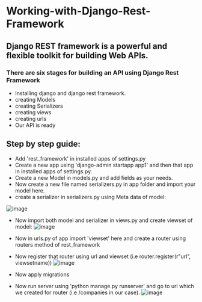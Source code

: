 # Working-with-Django-Rest-Framework


## Django REST framework is a powerful and flexible toolkit for building Web APIs.

### There are six stages for building an API using Django Rest Framework

-  Installing django and django rest framework.
-  creating Models
-  creating Serializers
-  creating views
-  creating urls
-  Our API is ready


## Step by step guide:
- Add 'rest_framework'  in installed apps of settings.py
- Create a new app using 'django-admin startapp app1' and then that app in installed apps of settings.py.
- Create a new Model in models.py and add fields as your needs.
- Now create a new file named serializers.py in app folder and import your model here.
- create a serializer in serializers.py using  Meta data of model:
                            
![image](https://github.com/gaurav0401/Working-with-Django-Rest-Framework/assets/80095859/2b75fc68-1e75-4f0b-9c95-71e123abd727)
- Now import both model and serializer in views.py and create viewset of model:
             ![image](https://github.com/gaurav0401/Working-with-Django-Rest-Framework/assets/80095859/ebc982a2-60e3-4e4d-b5d9-55ac2786e6e9)

- Now in urls.py of app  import  'viewset' here and create a router using routers method of rest_framework
- Now register that router using url  and viewset (i.e router.register(r"url", viewsetname))
             ![image](https://github.com/gaurav0401/Working-with-Django-Rest-Framework/assets/80095859/1ddfa898-e50e-4492-b584-9cb34933b21e)

- Now apply migrations
- Now run server using 'python manage.py runserver' and go to url  which we created for router (i.e /companies  in our case).
   ![image](https://github.com/gaurav0401/Working-with-Django-Rest-Framework/assets/80095859/b08989c2-e1eb-45a2-9a07-f24d56609196)





             



   
